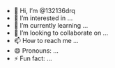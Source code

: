 - 👋 Hi, I’m @132136drq
- 👀 I’m interested in ...
- 🌱 I’m currently learning ...
- 💞️ I’m looking to collaborate on ...
- 📫 How to reach me ...
- 😄 Pronouns: ...
- ⚡ Fun fact: ...

<!---
132136drq/132136drq is a ✨ special ✨ repository because its `README.md` (this file) appears on your GitHub profile.
You can click the Preview link to take a look at your changes.
--->
